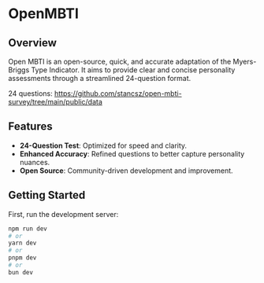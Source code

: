 # OpenMBTI

## Overview
Open MBTI is an open-source, quick, and accurate adaptation of the Myers-Briggs Type Indicator. It aims to provide clear and concise personality assessments through a streamlined 24-question format.

24 questions: https://github.com/stancsz/open-mbti-survey/tree/main/public/data

## Features
- **24-Question Test**: Optimized for speed and clarity.
- **Enhanced Accuracy**: Refined questions to better capture personality nuances.
- **Open Source**: Community-driven development and improvement.

## Getting Started

First, run the development server:

```bash
npm run dev
# or
yarn dev
# or
pnpm dev
# or
bun dev
```
